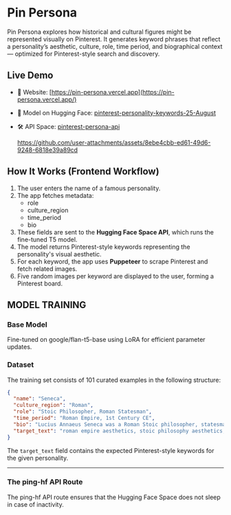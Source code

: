 # Pin Persona

Pin Persona explores how historical and cultural figures might be represented visually on Pinterest. It generates keyword phrases that reflect a personality’s aesthetic, culture, role, time period, and biographical context — optimized for Pinterest-style search and discovery.

## Live Demo

- 🔗 Website: [https://pin-persona.vercel.app](https://pin-persona.vercel.app/)
- 🚀 Model on Hugging Face: [pinterest-personality-keywords-25-August](https://huggingface.co/Amama02/pinterest-personality-keywords-25-August)
- 🛠️ API Space: [pinterest-persona-api](https://huggingface.co/spaces/Amama02/pin-persona-25-august)

  https://github.com/user-attachments/assets/8ebe4cbb-ed61-49d6-9248-6818e39a89cd

## How It Works (Frontend Workflow)

1. The user enters the name of a famous personality.
2. The app fetches metadata:
   - role
   - culture_region
   - time_period
   - bio
3. These fields are sent to the **Hugging Face Space API**, which runs the fine-tuned T5 model.
4. The model returns Pinterest-style keywords representing the personality's visual aesthetic.
5. For each keyword, the app uses **Puppeteer** to scrape Pinterest and fetch related images.
6. Five random images per keyword are displayed to the user, forming a Pinterest board.

## MODEL TRAINING

### Base Model

Fine-tuned on google/flan-t5-base using LoRA for efficient parameter updates.

### Dataset

The training set consists of 101 curated examples in the following structure:

```json
{
  "name": "Seneca",
  "culture_region": "Roman",
  "role": "Stoic Philosopher, Roman Statesman",
  "time_period": "Roman Empire, 1st Century CE",
  "bio": "Lucius Annaeus Seneca was a Roman Stoic philosopher, statesman, and advisor to Emperor Nero. He wrote on topics like ethics, virtue, and resilience. His writings include moral letters, tragedies, and philosophical treatises that influenced both ancient and modern thought.",
  "target_text": "roman empire aesthetics, stoic philosophy aesthetics, roman stoicism aesthetics, 1st century rome aesthetics, roman statesman aesthetics, seneca     philosophy aesthetics, roman ethics aesthetics, stoic writings aesthetics, classical philosophy aesthetics"
}
```

The `target_text` field contains the expected Pinterest-style keywords for the given personality.

---

### The ping-hf API Route

The ping-hf API route ensures that the Hugging Face Space does not sleep in case of inactivity.
